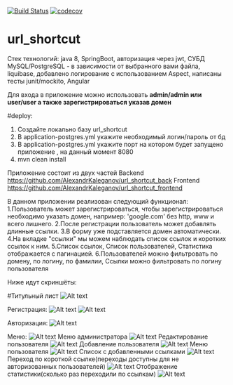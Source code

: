 [![Build Status](https://travis-ci.org/AlexandrKaleganov/url_shortcut_back.svg?branch=master)](https://travis-ci.org/AlexandrKaleganov/url_shortcut_back)
[![codecov](https://codecov.io/gh/AlexandrKaleganov/url_shortcut_back/branch/master/graph/badge.svg?token=L1PSKISZXZ)](https://codecov.io/gh/AlexandrKaleganov/url_shortcut_back)
# url_shortcut
Стек технологий:
java 8,
SpringBoot, авторизация через  jwt, СУБД MySQL/PostgreSQL  - в зависимости от выбранного вами файла, liquibase,
добавлено логирование с использованием Aspect, написаны тесты junit/mockito, Angular

Для входа в приложение можно использовать **admin/admin или user/user а также зарегистрироваться указав домен**

#deploy: 
1. Создайте локально базу url_shortcut
2. В application-postgres.yml  укажите необходимый логин/пароль от бд
3. В application-postgres.yml  укажите порт на котором будет запущено приложение , на данный момент  8080
4. mvn clean install

Приложение состоит из двух частей
Backend
https://github.com/AlexandrKaleganov/url_shortcut_back
Frontend
https://github.com/AlexandrKaleganov/url_shortcut_frontend

В данном приложении реализован следующий функционал: 
 1.Пользователь может зарегистрироваться, чтобы зарегистрироваться необходимо указать домен, например: 'google.com'
без http, www  и всего лишнего.
 2.После регистрации пользователь может добавлять длинные ссылки.
 3.В форму уже подставляется домен автоматически.
 4.На вкладке "ссылки" мы можем наблюдать список ссылок и коротких ссылок к ним.
 5.Список ссылок, Список пользователей, Статистика отображается с пагинацией.
 6.Пользователей можно  фильтровать по домену, по логину, по фамилии, Ссылки можно фильтровать по логину пользователя

Ниже идут скриншёты:


#Титульный лист
![Alt text](https://github.com/AlexandrKaleganov/url_shortcut_back/blob/master/src/main/resources/img/1.png?raw=true "Optional Title")

Регистрация:
![Alt text](https://github.com/AlexandrKaleganov/url_shortcut_back/blob/master/src/main/resources/img/reg1.png?raw=true "Optional Title")
![Alt text](https://github.com/AlexandrKaleganov/url_shortcut_back/blob/master/src/main/resources/img/reg2.png?raw=true "Optional Title")

Авторизация:
![Alt text](https://github.com/AlexandrKaleganov/url_shortcut_back/blob/master/src/main/resources/img/auth.png?raw=true "Optional Title")

Меню:
![Alt text](https://github.com/AlexandrKaleganov/url_shortcut_back/blob/master/src/main/resources/img/menu.png?raw=true "Optional Title")
Меню администратора
![Alt text](https://github.com/AlexandrKaleganov/url_shortcut_back/blob/master/src/main/resources/img/menu-user-admin.png?raw=true "Optional Title")
Редактирование пользователя
![Alt text](https://github.com/AlexandrKaleganov/url_shortcut_back/blob/master/src/main/resources/img/addUSer.png?raw=true "Optional Title")
Добавление пользователя
![Alt text](https://github.com/AlexandrKaleganov/url_shortcut_back/blob/master/src/main/resources/img/editUser.png?raw=true "Optional Title")
Меню пользователя
![Alt text](https://github.com/AlexandrKaleganov/url_shortcut_back/blob/master/src/main/resources/img/menu-user-user.png?raw=true "Optional Title")
Список с добавленными ссылками
![Alt text](https://github.com/AlexandrKaleganov/url_shortcut_back/blob/master/src/main/resources/img/urladd.png?raw=true "Optional Title")
Переход по короткой ссылке(переходы доступны для не авторизованных пользователей)
![Alt text](https://github.com/AlexandrKaleganov/url_shortcut_back/blob/master/src/main/resources/img/sendshortcut.png?raw=true "Optional Title")
Отображение статистики(сколько раз переходили по ссылкам)
![Alt text](https://github.com/AlexandrKaleganov/url_shortcut_back/blob/master/src/main/resources/img/statistic.png?raw=true "Optional Title")






